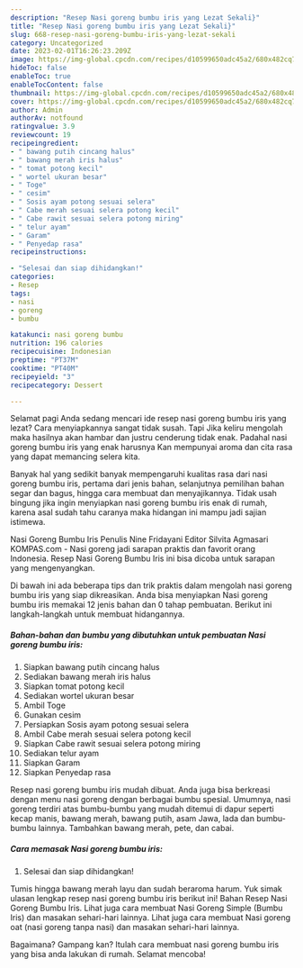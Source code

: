```yaml
---
description: "Resep Nasi goreng bumbu iris yang Lezat Sekali}"
title: "Resep Nasi goreng bumbu iris yang Lezat Sekali}"
slug: 668-resep-nasi-goreng-bumbu-iris-yang-lezat-sekali
category: Uncategorized
date: 2023-02-01T16:26:23.209Z
image: https://img-global.cpcdn.com/recipes/d10599650adc45a2/680x482cq70/nasi-goreng-bumbu-iris-foto-resep-utama.jpg
hideToc: false
enableToc: true
enableTocContent: false
thumbnail: https://img-global.cpcdn.com/recipes/d10599650adc45a2/680x482cq70/nasi-goreng-bumbu-iris-foto-resep-utama.jpg
cover: https://img-global.cpcdn.com/recipes/d10599650adc45a2/680x482cq70/nasi-goreng-bumbu-iris-foto-resep-utama.jpg
author: Admin
authorAv: notfound
ratingvalue: 3.9
reviewcount: 19
recipeingredient:
- " bawang putih cincang halus"
- " bawang merah iris halus"
- " tomat potong kecil"
- " wortel ukuran besar"
- " Toge"
- " cesim"
- " Sosis ayam potong sesuai selera"
- " Cabe merah sesuai selera potong kecil"
- " Cabe rawit sesuai selera potong miring"
- " telur ayam"
- " Garam"
- " Penyedap rasa"
recipeinstructions:

- "Selesai dan siap dihidangkan!"
categories:
- Resep
tags:
- nasi
- goreng
- bumbu

katakunci: nasi goreng bumbu 
nutrition: 196 calories
recipecuisine: Indonesian
preptime: "PT37M"
cooktime: "PT40M"
recipeyield: "3"
recipecategory: Dessert

---
```



Selamat pagi Anda sedang mencari ide resep nasi goreng bumbu iris yang lezat? Cara menyiapkannya sangat tidak susah. Tapi Jika keliru mengolah maka hasilnya akan hambar dan justru cenderung tidak enak. Padahal nasi goreng bumbu iris yang enak harusnya Kan mempunyai aroma dan cita rasa yang dapat memancing selera kita.


Banyak hal yang sedikit banyak mempengaruhi kualitas rasa dari nasi goreng bumbu iris, pertama dari jenis bahan, selanjutnya pemilihan bahan segar dan bagus, hingga cara membuat dan menyajikannya. Tidak usah bingung jika ingin menyiapkan nasi goreng bumbu iris enak di rumah, karena asal sudah tahu caranya maka hidangan ini mampu jadi sajian istimewa.

Nasi Goreng Bumbu Iris Penulis Nine Fridayani Editor Silvita Agmasari KOMPAS.com - Nasi goreng jadi sarapan praktis dan favorit orang Indonesia. Resep Nasi Goreng Bumbu Iris ini bisa dicoba untuk sarapan yang mengenyangkan.


Di bawah ini ada beberapa tips dan trik praktis dalam mengolah nasi goreng bumbu iris yang siap dikreasikan. Anda bisa menyiapkan Nasi goreng bumbu iris memakai 12 jenis bahan dan 0 tahap pembuatan. Berikut ini langkah-langkah untuk membuat hidangannya.

<!--inarticleads1-->

##### Bahan-bahan dan bumbu yang dibutuhkan untuk pembuatan Nasi goreng bumbu iris:

1. Siapkan  bawang putih cincang halus
1. Sediakan  bawang merah iris halus
1. Siapkan  tomat potong kecil
1. Sediakan  wortel ukuran besar
1. Ambil  Toge
1. Gunakan  cesim
1. Persiapkan  Sosis ayam potong sesuai selera
1. Ambil  Cabe merah sesuai selera potong kecil
1. Siapkan  Cabe rawit sesuai selera potong miring
1. Sediakan  telur ayam
1. Siapkan  Garam
1. Siapkan  Penyedap rasa


Resep nasi goreng bumbu iris mudah dibuat. Anda juga bisa berkreasi dengan menu nasi goreng dengan berbagai bumbu spesial. Umumnya, nasi goreng terdiri atas bumbu-bumbu yang mudah ditemui di dapur seperti kecap manis, bawang merah, bawang putih, asam Jawa, lada dan bumbu-bumbu lainnya. Tambahkan bawang merah, pete, dan cabai. 

<!--inarticleads2-->

##### Cara memasak Nasi goreng bumbu iris:


1. Selesai dan siap dihidangkan!

Tumis hingga bawang merah layu dan sudah beraroma harum. Yuk simak ulasan lengkap resep nasi goreng bumbu iris berikut ini! Bahan Resep Nasi Goreng Bumbu Iris. Lihat juga cara membuat Nasi Goreng Simple (Bumbu Iris) dan masakan sehari-hari lainnya. Lihat juga cara membuat Nasi goreng oat (nasi goreng tanpa nasi) dan masakan sehari-hari lainnya. 

Bagaimana? Gampang kan? Itulah cara membuat nasi goreng bumbu iris yang bisa anda lakukan di rumah. Selamat mencoba!
